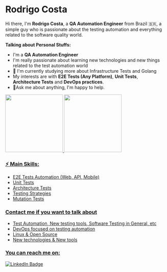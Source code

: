 #  Rodrigo Costa

Hi there, I'm **Rodrigo Costa**, a **QA Automation Engineer** from Brazil :brazil:, a simple guy who is passionate about the testing automation and everything related to the software quality world.

**Talking about Personal Stuffs:**

- I'm a **QA Automation Engineer**
- I'm really passionate about learning new technologies and new things related to the test automation world
- :love_letter:  I'm currently studying more about Infrastructure Tests and Golang
- My interests are with **E2E Tests (Any Platform)**, **Unit Tests**, **Architecture Tests** and **DevOps practices**.
- :speech_balloon:Ask me about anything, I'm happy to help.

 <div>
  <a href="https://github.com/ralves20">
  <img height="180em" src="https://github-readme-stats.vercel.app/api?username=therodrigocosta&show_icons=true&theme=dracula&include_all_commits=true&count_private=true"/>
  <img height="180em" src="https://github-readme-stats.vercel.app/api/top-langs/?username=therodrigocosta&layout=compact&langs_count=7&theme=dracula"/>
</div>

### ⚡ Main Skills:
- E2E Tests Automation (Web, API, Mobile)
- Unit Tests
- Architecture Tests
- Testing Strategies
- Mutation Tests

### Contact me if you want to talk about
- Test Automation, New testing tools, Software Testing in General, etc
- DevOps focused on testing automation
- Linux & Open Source
- New technologies & New tools

### You can reach me on:

[![LinkedIn Badge](https://img.shields.io/badge/linkedin-blue?logo=linkedin&style=for-the-badge&logoColor=white)](https://www.linkedin.com/in/rodrigo-alves-44b4b055/)
